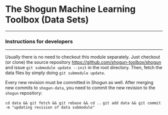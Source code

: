# The Shogun Machine Learning Toolbox (Data Sets)
-------------------------------------------------

### Instructions for developers
------------------------------

Usually there is no need to checkout this module separately.  Just 
checkout (or clone) the source repository https://github.com/shogun-toolbox/shogun
and issue ```git submodule update --init``` in the root directory.
Then, fetch the data files by simply doing ```git submodule update```.

Every new revision must be committed in Shogun as well.  After merging
new commits to `shogun-data`, you need to commit the new revision to
the `shogun` repository:

   `cd data && git fetch && git rebase && cd ..`
   `git add data && git commit -m "updating revision of data submodule"`
